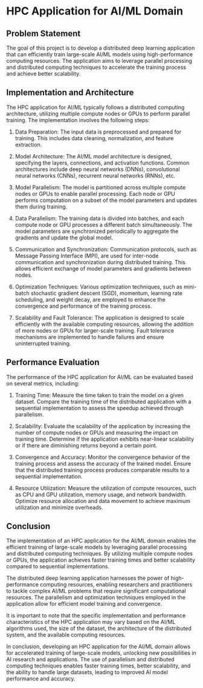 # HPC Application for AI/ML Domain

## Problem Statement

The goal of this project is to develop a distributed deep learning application that can efficiently train large-scale AI/ML models using high-performance computing resources. The application aims to leverage parallel processing and distributed computing techniques to accelerate the training process and achieve better scalability.

## Implementation and Architecture

The HPC application for AI/ML typically follows a distributed computing architecture, utilizing multiple compute nodes or GPUs to perform parallel training. The implementation involves the following steps:

1. Data Preparation: The input data is preprocessed and prepared for training. This includes data cleaning, normalization, and feature extraction.

2. Model Architecture: The AI/ML model architecture is designed, specifying the layers, connections, and activation functions. Common architectures include deep neural networks (DNNs), convolutional neural networks (CNNs), recurrent neural networks (RNNs), etc.

3. Model Parallelism: The model is partitioned across multiple compute nodes or GPUs to enable parallel processing. Each node or GPU performs computation on a subset of the model parameters and updates them during training.

4. Data Parallelism: The training data is divided into batches, and each compute node or GPU processes a different batch simultaneously. The model parameters are synchronized periodically to aggregate the gradients and update the global model.

5. Communication and Synchronization: Communication protocols, such as Message Passing Interface (MPI), are used for inter-node communication and synchronization during distributed training. This allows efficient exchange of model parameters and gradients between nodes.

6. Optimization Techniques: Various optimization techniques, such as mini-batch stochastic gradient descent (SGD), momentum, learning rate scheduling, and weight decay, are employed to enhance the convergence and performance of the training process.

7. Scalability and Fault Tolerance: The application is designed to scale efficiently with the available computing resources, allowing the addition of more nodes or GPUs for larger-scale training. Fault tolerance mechanisms are implemented to handle failures and ensure uninterrupted training.

## Performance Evaluation

The performance of the HPC application for AI/ML can be evaluated based on several metrics, including:

1. Training Time: Measure the time taken to train the model on a given dataset. Compare the training time of the distributed application with a sequential implementation to assess the speedup achieved through parallelism.

2. Scalability: Evaluate the scalability of the application by increasing the number of compute nodes or GPUs and measuring the impact on training time. Determine if the application exhibits near-linear scalability or if there are diminishing returns beyond a certain point.

3. Convergence and Accuracy: Monitor the convergence behavior of the training process and assess the accuracy of the trained model. Ensure that the distributed training process produces comparable results to a sequential implementation.

4. Resource Utilization: Measure the utilization of compute resources, such as CPU and GPU utilization, memory usage, and network bandwidth. Optimize resource allocation and data movement to achieve maximum utilization and minimize overheads.

## Conclusion

The implementation of an HPC application for the AI/ML domain enables the efficient training of large-scale models by leveraging parallel processing and distributed computing techniques. By utilizing multiple compute nodes or GPUs, the application achieves faster training times and better scalability compared to sequential implementations.

The distributed deep learning application harnesses the power of high-performance computing resources, enabling researchers and practitioners to tackle complex AI/ML problems that require significant computational resources. The parallelism and optimization techniques employed in the application allow for efficient model training and convergence.

It is important to note that the specific implementation and performance characteristics of the HPC application may vary based on the AI/ML algorithms used, the size of the dataset, the architecture of the distributed system, and the available computing resources.

In conclusion, developing an HPC application for the AI/ML domain allows for accelerated training of large-scale models, unlocking new possibilities in AI research and applications. The use of parallelism and distributed computing techniques enables faster training times, better scalability, and the ability to handle large datasets, leading to improved AI model performance and accuracy.

